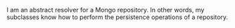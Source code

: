 I am an abstract resolver for a Mongo repository. In other words, my subclasses know how to perform the persistence operations of a repository.